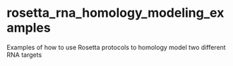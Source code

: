 # rosetta_rna_homology_modeling_examples
Examples of how to use Rosetta protocols to homology model two different RNA targets

